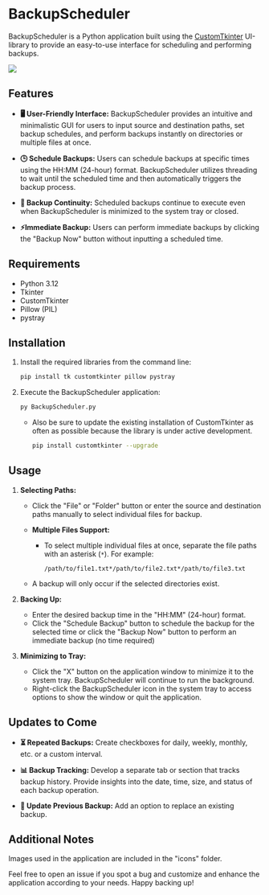 # BackupScheduler

BackupScheduler is a Python application built using the [CustomTkinter](https://github.com/TomSchimansky/CustomTkinter) UI-library to provide an easy-to-use interface for scheduling and performing backups.

![](https://i.imgur.com/Xq4p7jd.png)

## Features

- **🖥️ User-Friendly Interface:** BackupScheduler provides an intuitive and minimalistic GUI for users to input source and destination paths, set backup schedules, and perform backups instantly on directories or multiple files at once.

- **🕒 Schedule Backups:** Users can schedule backups at specific times using the HH:MM (24-hour) format. BackupScheduler utilizes threading to wait until the scheduled time and then automatically triggers the backup process.

- **🔄 Backup Continuity:** Scheduled backups continue to execute even when BackupScheduler is minimized to the system tray or closed.

- **⚡Immediate Backup:** Users can perform immediate backups by clicking the "Backup Now" button without inputting a scheduled time.

## Requirements
- Python 3.12
- Tkinter
- CustomTkinter
- Pillow (PIL)
- pystray

## Installation

1. Install the required libraries from the command line:

   ```bash
   pip install tk customtkinter pillow pystray 
   ```

2. Execute the BackupScheduler application:
   ```bash
   py BackupScheduler.py
   ```

   - Also be sure to update the existing installation of CustomTkinter as often as possible because the library is under active development.

      ```bash
      pip install customtkinter --upgrade
      ```

## Usage

1. **Selecting Paths:**
   - Click the "File" or "Folder" button or enter the source and destination paths manually to select individual files for backup.

    - **Multiple Files Support:**
         
      - To select multiple individual files at once, separate the file paths with an asterisk (`*`). For example:


         ```
         /path/to/file1.txt*/path/to/file2.txt*/path/to/file3.txt
    - A backup will only occur if the selected directories exist.

2. **Backing Up:**
   - Enter the desired backup time in the "HH:MM" (24-hour) format.
   - Click the "Schedule Backup" button to schedule the backup for the selected time or click the "Backup Now" button to perform an immediate backup (no time required)

3. **Minimizing to Tray:**
   - Click the "X" button on the application window to minimize it to the system tray. BackupScheduler will continue to run the background.
   - Right-click the BackupScheduler icon in the system tray to access options to show the window or quit the application.

## Updates to Come

- **⏳️ Repeated Backups:** Create checkboxes for daily, weekly, monthly, etc. or a custom interval.

- **📊 Backup Tracking:** Develop a separate tab or section that tracks backup history. Provide insights into the date, time, size, and status of each backup operation.

- **🔂 Update Previous Backup:** Add an option to replace an existing backup.

## Additional Notes

Images used in the application are included in the "icons" folder.

Feel free to open an issue if you spot a bug and customize and enhance the application according to your needs. Happy backing up!